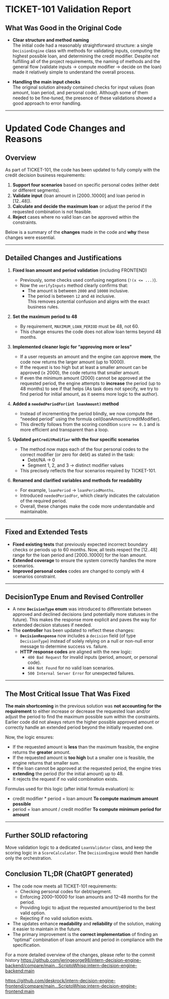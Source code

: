 # TICKET-101 Validation Report

## What Was Good in the Original Code

- **Clear structure and method naming**  
  The initial code had a reasonably straightforward structure: a single `DecisionEngine` class with methods for validating inputs, computing the highest possible loan, and determining the credit modifier. Despite not fulfilling all of the project requirements, the naming of methods and the general flow (validate inputs → compute modifier → decide on the loan) made it relatively simple to understand the overall process.

- **Handling the main input checks**  
  The original solution already contained checks for input values (loan amount, loan period, and personal code). Although some of them needed to be fine-tuned, the presence of these validations showed a good approach to error handling.

---

# Updated Code Changes and Reasons

## Overview

As part of TICKET-101, the code has been updated to fully comply with the credit decision business requirements:

1. **Support four scenarios** based on specific personal codes (either debt or different segments).  
2. **Validate input** (loan amount in [2000..10000] and loan period in [12..48]).  
3. **Calculate and decide the maximum loan** or adjust the period if the requested combination is not feasible.  
4. **Reject** cases where no valid loan can be approved within the constraints.

Below is a summary of the **changes** made in the code and **why** these changes were essential.

---

## Detailed Changes and Justifications

1. **Fixed loan amount and period validation** (including FRONTEND)  
   - Previously, some checks used confusing negations (`!(x <= ...)`).  
   - Now the `verifyInputs` method clearly confirms that:
     - The amount is between `2000` and `10000` inclusive.
     - The period is between `12` and `48` inclusive.  
   This removes potential confusion and aligns with the exact business rules.

2. **Set the maximum period to 48**  
   - By requirement, `MAXIMUM_LOAN_PERIOD` must be 48, not 60.  
   - This change ensures the code does not allow loan terms beyond 48 months.

3. **Implemented cleaner logic for “approving more or less”**  
   - If a user requests an amount and the engine can approve **more**, the code now returns the larger amount (up to 10000).  
   - If the request is too high but at least a smaller amount can be approved (≥ 2000), the code returns that smaller amount.  
   - If even the minimum amount (2000) cannot be approved at the requested period, the engine attempts to **increase** the period (up to 48 months) to see if that helps (As task does not specify, we try to find period for initial amount, as it seems more logic to the author).

4. **Added a `neededPeriodFor(int loanAmount)` method**  
   - Instead of incrementing the period blindly, we now compute the “needed period” using the formula ceil(loanAmount/creditModifier).  
   - This directly follows from the scoring condition `score >= 0.1` and is more efficient and transparent than a loop.

5. **Updated `getCreditModifier` with the four specific scenarios**  
   - The method now maps each of the four personal codes to the correct modifier (or zero for debt) as stated in the task:
     - Debt/NA → 0  
     - Segment 1, 2, and 3 → distinct modifier values  
   - This precisely reflects the four scenarios required by TICKET-101.

6. **Renamed and clarified variables and methods for readability**  
   - For example, `loanPeriod` → `loanPeriodMonths`.  
   - Introduced `neededPeriodFor`, which clearly indicates the calculation of the required period.  
   - Overall, these changes make the code more understandable and maintainable.

---

## Fixed and Extended Tests

- **Fixed existing tests** that previously expected incorrect boundary checks or periods up to 60 months. Now, all tests respect the [12..48] range for the loan period and [2000..10000] for the loan amount.
- **Extended coverage** to ensure the system correctly handles the more scenarios.
- **Improved personal codes** codes are changed to comply with 4 scenarios constraint.

---

## DecisionType Enum and Revised Controller

- A new **`DecisionType` enum** was introduced to differentiate between approved and declined decisions (and potentially more statuses in the future). This makes the response more explicit and paves the way for extended decision statuses if needed.
- The **controller** has been updated to reflect these changes:
    - **`DecisionResponse`** now includes a `decision` field (of type `DecisionType`) instead of solely relying on a null or non-null error message to determine success vs. failure.
    - **HTTP response codes** are aligned with the new logic:
        - `400 Bad Request` for invalid inputs (period, amount, or personal code).
        - `404 Not Found` for no valid loan scenarios.
        - `500 Internal Server Error` for unexpected failures.

---

## The Most Critical Issue That Was Fixed

**The main shortcoming** in the previous solution was **not accounting for the requirement** to either increase or decrease the requested loan and/or adjust the period to find the maximum possible sum within the constraints. Earlier code did not always return the higher possible approved amount or correctly handle an extended period beyond the initially requested one.

Now, the logic ensures:

- If the requested amount is **less** than the maximum feasible, the engine returns the **greater** amount.  
- If the requested amount is **too high** but a smaller one is feasible, the engine returns that smaller sum.  
- If the loan cannot be approved at the requested period, the engine tries **extending** the period (for the initial amount) up to 48.  
- It rejects the request if no valid combination exists.

Formulas used for this logic (after initial formula evaluation) is:
- credit modifier * period = loan amount **To compute maximum amount possible**
- period = loan amount / credit modifier **To compute minimum period for amount**

---

## Further SOLID refactoring
Move validation logic to a dedicated `LoanValidator` class, and keep the scoring logic in a `ScoreCalculator`. The `DecisionEngine` would then handle only the orchestration.

## Conclusion TL;DR (ChatGPT generated)

- The code now meets all TICKET-101 requirements:
  - Checking personal codes for debt/segment.  
  - Enforcing 2000–10000 for loan amounts and 12–48 months for the period.  
  - Providing logic to adjust the requested amount/period to the best valid option.  
  - Rejecting if no valid solution exists.  
- The updates enhance **readability** and **reliability** of the solution, making it easier to maintain in the future.  
- The primary improvement is the **correct implementation** of finding an “optimal” combination of loan amount and period in compliance with the specification.

For a more detailed overview of the changes, please refer to the commit history
https://github.com/jeringeorge98/intern-decision-engine-backend/compare/main...ScriptoWhisp:intern-decision-engine-backend:main

https://github.com/deskrock/intern-decision-engine-frontend/compare/main...ScriptoWhisp:intern-decision-engine-frontend:main